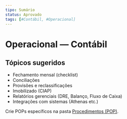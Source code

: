 ```yaml
---
tipo: Sumário
status: Aprovado
tags: [#Contábil, #Operacional]
---
```


# Operacional — Contábil

## Tópicos sugeridos
- Fechamento mensal (checklist)
- Conciliações
- Provisões e reclassificações
- Imobilizado (CIAP)
- Relatórios gerenciais (DRE, Balanço, Fluxo de Caixa)
- Integrações com sistemas (Athenas etc.)

Crie POPs específicos na pasta [Procedimentos (POP)](../05_Procedimentos_POP/).

